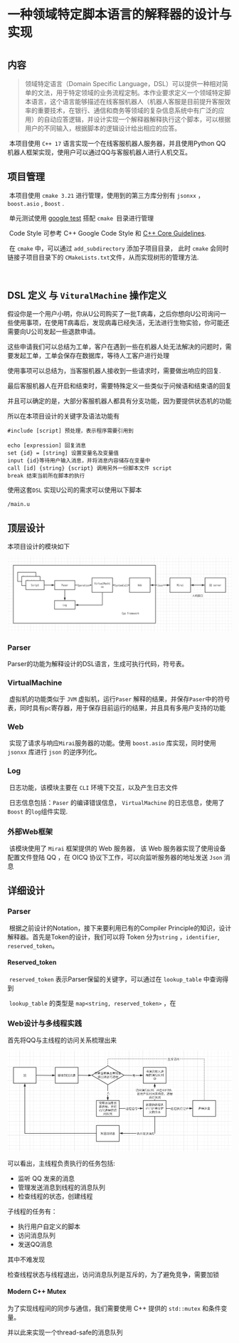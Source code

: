 # **一种领域特定脚本语言的解释器的设计与实现**

# 

## 内容

> 领域特定语言（Domain Specific Language，DSL）可以提供一种相对简单的文法，用于特定领域的业务流程定制。本作业要求定义一个领域特定脚本语言，这个语言能够描述在线客服机器人（机器人客服是目前提升客服效率的重要技术，在银行、通信和商务等领域的复杂信息系统中有广泛的应用）的自动应答逻辑，并设计实现一个解释器解释执行这个脚本，可以根据用户的不同输入，根据脚本的逻辑设计给出相应的应答。 

​	本项目使用 ` C++ 17 `  语言实现一个在线客服机器人服务器，并且使用Python QQ机器人框架实现，使用户可以通过QQ与客服机器人进行人机交互。



## 项目管理

​	本项目使用 `cmake 3.21` 进行管理，使用到的第三方库分别有 `jsonxx` ， `boost.asio` , `Boost` .

​	单元测试使用 [google test](https://github.com/google/googletest/) 搭配 `cmake `目录进行管理 

​	Code Style 可参考 C++ Google Code Style 和 [C++ Core Guidelines](https://github.com/isocpp/CppCoreGuidelines). 	

​	在 `cmake` 中，可以通过 `add_subdirectory` 添加子项目目录， 此时 `cmake` 会同时链接子项目目录下的 `CMakeLists.txt`文件，从而实现树形的管理方法.

​	

## DSL 定义 与  `VituralMachine` 操作定义

​	假设你是一个用户小明，你从U公司购买了一批T病毒，之后你想向U公司询问一些使用事项，在使用T病毒后，发现病毒已经失活，无法进行生物实验，你可能还需要向U公司发起一些退款申请。

​	这些申请我们可以总结为工单，客户在遇到一些在机器人处无法解决的问题时，需要发起工单，工单会保存在数据库，等待人工客户进行处理

​	使用事项可以总结为，当客服机器人接收到一些请求时，需要做出响应的回复.

​	最后客服机器人在开启和结束时，需要特殊定义一些类似于问候语和结束语的回复

​	并且可以确定的是，大部分客服机器人都具有分支功能，因为要提供状态机的功能

所以在本项目设计的关键字及语法功能有

```shell
#include [script] 预处理，表示程序需要引用到

echo [expression] 回复消息
set {id} = [string] 设置变量名及变量值
input {id}等待用户输入消息，并将消息内容储存在变量中 
call [id] {string} {script} 调用另外一份脚本文件 script
break 结束当前所在脚本的执行
```

使用这套`DSL` 实现U公司的需求可以使用以下脚本

```shell
/main.u

```

## 顶层设计

本项目设计的模块如下

![image-20211128231550028](report.assets/image-20211128231550028.png)

### Parser 

Parser的功能为解释设计的DSL语言，生成可执行代码，符号表。



### VirtualMachine

​	虚拟机的功能类似于 `JVM` 虚拟机，运行`Paser` 解释的结果，并保存`Paser`中的符号表，同时具有`pc`寄存器，用于保存目前运行的结果，并且具有多用户支持的功能



### Web 

​	实现了请求与响应`Mirai`服务器的功能。使用 `boost.asio` 库实现，同时使用 `jsonxx` 库进行 `json` 的逆序列化。



### Log

​	日志功能，该模块主要在 `CLI` 环境下交互，以及产生日志文件

​	日志信息包括：`Paser` 的编译错误信息， `VirtualMachine` 的日志信息，使用了 `Boost` 的`log`组件实现.



### 外部Web框架

​	该模块使用了 `Mirai` 框架提供的 Web 服务器， 该 Web 服务器实现了使用设备配置文件登陆 QQ ，在 OICQ 协议下工作，可以向监听服务器的地址发送 `Json` 消息



## 详细设计

### Parser

​	根据之前设计的Notation，接下来要利用已有的Compiler Principle的知识，设计解释器。首先是Token的设计，我们可以将 Token 分为`string` ，`identifier`, `reserved_token`。

#### Reserved_token

​	`reserved_token` 表示Parser保留的关键字，可以通过在 `lookup_table` 中查询得到

​	`lookup_table` 的类型是 `map<string, reserved_token>` ，在



### Web设计与多线程实践

首先将QQ与主线程的访问关系梳理出来

 ![image-20211204173719837](report.assets/image-20211204173719837.png)

可以看出，主线程负责执行的任务包括:

- 监听 QQ 发来的消息
- 管理发送消息到线程的消息队列
- 检查线程的状态，创建线程

子线程的任务有：

- 执行用户自定义的脚本
- 访问消息队列
- 发送QQ消息

其中不难发现

检查线程状态与线程退出，访问消息队列是互斥的，为了避免竞争，需要加锁

#### Modern C++ Mutex

为了实现线程间的同步与通信，我们需要使用 C++ 提供的 `std::mutex` 和条件变量。

并以此来实现一个thread-safe的消息队列

